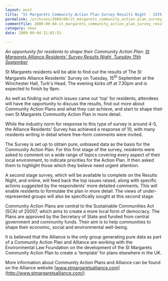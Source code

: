 ```yaml
---
layout: post
title: "St Margarets Community Action Plan Survey Results Night - 15th September"
permalink: /archives/2009/09/st_margarets_community_action_plan_survey_results.html
commentfile: 2009-09-04-st_margarets_community_action_plan_survey_results
category: news
date: 2009-09-04 21:01:53

---
```


<em>An opportunity for residents to shape their Community Action Plan: [St Margarets Alliance Residents' Survey Results Night, Tuesday 15th September](/event/meeting/200705142212)</em>

St Margarets residents will be able to find out the results of The St Margarets Alliance Residents' Survey on Tuesday, 15<sup>th</sup> September at the Winchester Hall, Turk's Head. The evening kicks off at 7.30pm and is expected to finish by 9pm.

As well as finding out which issues came out 'top' for residents, attendees will have the opportunity to discuss the results, find out more about Community Action Plans and what they can achieve, and start to shape their own St Margarets Community Action Plan in more detail.

While the industry norm for response to this type of survey is around 4-5, the Alliance Residents' Survey has achieved a response of 10, with many residents writing in detail where free-form comments were invited.

The Survey is set up to obtain pure, unbiased data as the basis for the Community Action Plan. For this first stage of the survey, residents were asked to comment on a wide range of topics covering every aspect of their local environment, to indicate priorities for the Action Plan. It then asked them to highlight those which they believe need urgent attention.

A second stage survey, which will be available to complete on the Results Night, and online, will feed back the top issues raised, along with specific actions suggested by the respondents' more detailed comments. This will enable residents to formulate the plan in more detail. The views of under-represented groups will also be specifically sought at this second stage.

Community Action Plans are central to the Sustainable Communities Act (SCA) of 20007, which aims to create a more local form of democracy. The Plans are approved by the Secretary of State and funded from central government and community funds. Their aim is to help communities to shape their economic, social and environmental well-being.

It is believed that the Alliance is the only group generating pure data as part of a Community Action Plan and Alliance are working with the Environmental Law Foundation on the development of the St Margarets Community Action Plan to create a 'template' for plans elsewhere in the UK.

More information about Community Action Plans and Alliance can be found on the Alliance website [www.stmargaretsalliance.com](http://www.stmargaretsalliance.com/)
